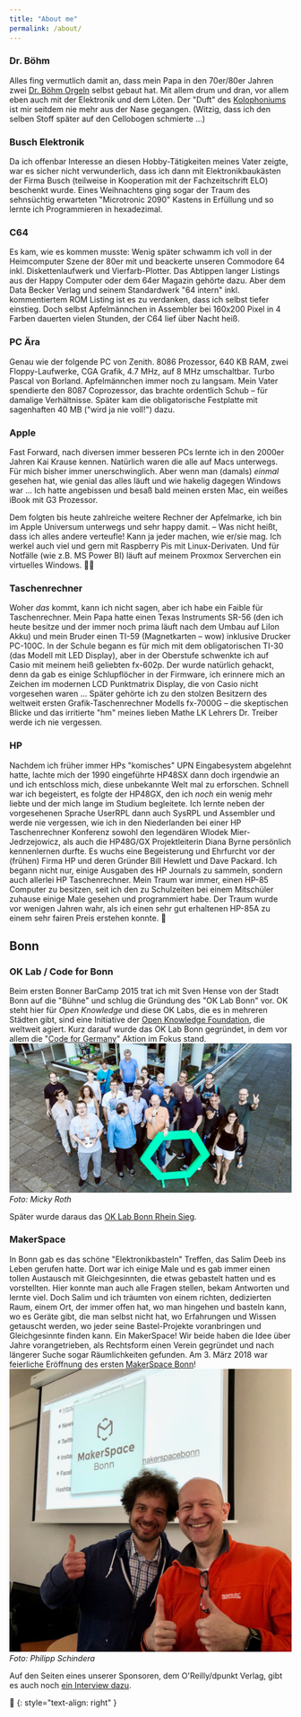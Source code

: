 ```yaml
---
title: "About me"
permalink: /about/
---
```


### Dr. Böhm
Alles fing vermutlich damit an, dass mein Papa in den 70er/80er Jahren zwei [Dr. Böhm Orgeln](https://de.wikipedia.org/wiki/Dr.-Böhm-Orgel) selbst gebaut hat. Mit allem drum und dran, vor allem eben auch mit der Elektronik und dem Löten. Der "Duft" des [Kolophoniums](https://de.wikipedia.org/wiki/Kolophonium) ist mir seitdem nie mehr aus der Nase gegangen. (Witzig, dass ich den selben Stoff später auf den Cellobogen schmierte ...)

### Busch Elektronik
Da ich offenbar Interesse an diesen Hobby-Tätigkeiten meines Vater zeigte, war es sicher nicht verwunderlich, dass ich dann mit Elektronikbaukästen der Firma Busch (teilweise in Kooperation mit der Fachzeitschrift ELO) beschenkt wurde. Eines Weihnachtens ging sogar der Traum des sehnsüchtig erwarteten "Microtronic 2090" Kastens in Erfüllung und so lernte ich Programmieren in hexadezimal.

### C64
Es kam, wie es kommen musste: Wenig später schwamm ich voll in der Heimcomputer Szene der 80er mit und beackerte unseren Commodore 64 inkl. Diskettenlaufwerk und Vierfarb-Plotter. Das Abtippen langer Listings aus der Happy Computer oder dem 64er Magazin gehörte dazu. Aber dem Data Becker Verlag und seinem Standardwerk "64 intern" inkl. kommentiertem ROM Listing ist es zu verdanken, dass ich selbst tiefer einstieg. Doch selbst Apfelmännchen in Assembler bei 160x200 Pixel in 4 Farben dauerten vielen Stunden, der C64 lief über Nacht heiß.

### PC Ära
Genau wie der folgende PC von Zenith. 8086 Prozessor, 640 KB RAM, zwei Floppy-Laufwerke, CGA Grafik, 4.7 MHz, auf 8 MHz umschaltbar. Turbo Pascal von Borland. Apfelmännchen immer noch zu langsam. Mein Vater spendierte den 8087 Coprozessor, das brachte ordentlich Schub – für damalige Verhältnisse. Später kam die obligatorische Festplatte mit sagenhaften 40 MB ("wird ja nie voll!") dazu.

### Apple
Fast Forward, nach diversen immer besseren PCs lernte ich in den 2000er Jahren Kai Krause kennen. Natürlich waren die alle auf Macs unterwegs. Für mich bisher immer unerschwinglich. Aber wenn man (damals) _einmal_ gesehen hat, wie genial das alles läuft und wie hakelig dagegen Windows war ... Ich hatte angebissen und besaß bald meinen ersten Mac, ein weißes iBook mit G3 Prozessor.

Dem folgten bis heute zahlreiche weitere Rechner der Apfelmarke, ich bin im Apple Universum unterwegs und sehr happy damit. – Was nicht heißt, dass ich alles andere verteufle! Kann ja jeder machen, wie er/sie mag. Ich werkel auch viel und gern mit Raspberry Pis mit Linux-Derivaten. Und für Notfälle (wie z.B. MS Power BI) läuft auf meinem Proxmox Serverchen ein virtuelles Windows. 🤷‍♂️

### Taschenrechner
Woher _das_ kommt, kann ich nicht sagen, aber ich habe ein Faible für Taschenrechner. Mein Papa hatte einen Texas Instruments SR-56 (den ich heute besitze und der immer noch prima läuft nach dem Umbau auf LiIon Akku) und mein Bruder einen TI-59 (Magnetkarten – wow) inklusive Drucker PC-100C.
In der Schule begann es für mich mit dem obligatorischen TI-30 (das Modell mit LED Display), aber in der Oberstufe schwenkte ich auf Casio mit meinem heiß geliebten fx-602p. Der wurde natürlich gehackt, denn da gab es einige Schlupflöcher in der Firmware, ich erinnere mich an Zeichen im modernen LCD Punktmatrix Display, die von Casio nicht vorgesehen waren ...
Später gehörte ich zu den stolzen Besitzern des weltweit ersten Grafik-Taschenrechner Modells fx-7000G – die skeptischen Blicke und das irritierte "hm" meines lieben Mathe LK Lehrers Dr. Treiber werde ich nie vergessen.

### HP
Nachdem ich früher immer HPs "komisches" UPN Eingabesystem abgelehnt hatte, lachte mich der 1990 eingeführte HP48SX dann doch irgendwie an und ich entschloss mich, diese unbekannte Welt mal zu erforschen. Schnell war ich begeistert, es folgte der HP48GX, den ich _noch_ ein wenig mehr liebte und der mich lange im Studium begleitete. Ich lernte neben der vorgesehenen Sprache UserRPL dann auch SysRPL und Assembler und werde nie vergessen, wie ich in den Niederlanden bei einer HP Taschenrechner Konferenz sowohl den legendären Wlodek Mier-Jedrzejowicz, als auch die HP48G/GX Projektleiterin Diana Byrne persönlich kennenlernen durfte.
Es wuchs eine Begeisterung und Ehrfurcht vor der (frühen) Firma HP und deren Gründer Bill Hewlett und Dave Packard. Ich begann nicht nur, einige Ausgaben des HP Journals zu sammeln, sondern auch allerlei HP Taschenrechner. Mein Traum war immer, einen HP-85 Computer zu besitzen, seit ich den zu Schulzeiten bei einem Mitschüler zuhause einige Male gesehen und programmiert habe. Der Traum wurde vor wenigen Jahren wahr, als ich einen sehr gut erhaltenen HP-85A zu einem sehr fairen Preis erstehen konnte. 🤩

## Bonn
### OK Lab / Code for Bonn
Beim ersten Bonner BarCamp 2015 trat ich mit Sven Hense von der Stadt Bonn auf die "Bühne" und schlug die Gründung des "OK Lab Bonn" vor. OK steht hier für _Open Knowledge_ und diese OK Labs, die es in mehreren Städten gibt, sind eine Initiative der [Open Knowledge Foundation](https://okfn.org/en/), die weltweit agiert. Kurz darauf wurde das OK Lab Bonn gegründet, in dem vor allem die "[Code for Germany](https://codefor.de)" Aktion im Fokus stand.
![OK Lab Bonn](../assets/images/oklabbonn.jpg)
_Foto: Micky Roth_

Später wurde daraus das [OK Lab Bonn Rhein Sieg](https://codeforbonnrheinsieg.de/).

### MakerSpace
In Bonn gab es das schöne "Elektronikbasteln" Treffen, das Salim Deeb ins Leben gerufen hatte. Dort war ich einige Male und es gab immer einen tollen Austausch mit Gleichgesinnten, die etwas gebastelt hatten und es vorstellten. Hier konnte man auch alle Fragen stellen, bekam Antworten und lernte viel.
Doch Salim und ich träumten von einem richten, dedizierten Raum, einem Ort, der immer offen hat, wo man hingehen und basteln kann, wo es Geräte gibt, die man selbst nicht hat, wo Erfahrungen und Wissen getauscht werden, wo jeder seine Bastel-Projekte voranbringen und Gleichgesinnte finden kann. Ein MakerSpace! 
Wir beide haben die Idee über Jahre vorangetrieben, als Rechtsform einen Verein gegründet und nach längerer Suche sogar Räumlichkeiten gefunden. Am 3. März 2018 war feierliche Eröffnung des ersten [MakerSpace Bonn](https://makerspacebonn.de)!
![MakerSpace Eröffnung](../assets/images/makerspace1.jpeg)
_Foto: Philipp Schindera_

Auf den Seiten eines unserer Sponsoren, dem O'Reilly/dpunkt Verlag, gibt es auch noch [ein Interview dazu](https://dpunkt.de/einfach-mal-machen-makerspace-bonn/).

🔲
{: style="text-align: right" }

